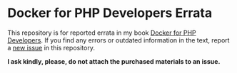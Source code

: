 # Docker for PHP Developers Errata

This repository is for reported errata in my book [Docker for PHP Developers](https://bitpress.io/docker-for-php-developers/). If you find any errors or outdated information in the text, report a [new issue](https://github.com/bitpressio/docker-for-php-developers-errata/issues) in this repository.

__I ask kindly, please, do not attach the purchased materials to an issue.__
